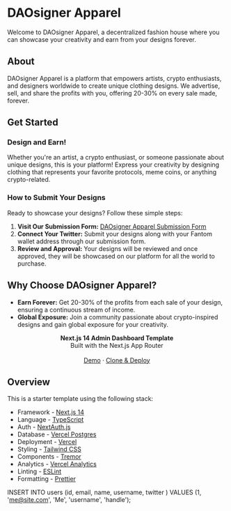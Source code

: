 # DAOsigner Apparel

Welcome to DAOsigner Apparel, a decentralized fashion house where you can showcase your creativity and earn from your designs forever.

## About

DAOsigner Apparel is a platform that empowers artists, crypto enthusiasts, and designers worldwide to create unique clothing designs. We advertise, sell, and share the profits with you, offering 20-30% on every sale made, forever.

## Get Started

### Design and Earn!

Whether you're an artist, a crypto enthusiast, or someone passionate about unique designs, this is your platform! Express your creativity by designing clothing that represents your favorite protocols, meme coins, or anything crypto-related.

### How to Submit Your Designs

Ready to showcase your designs? Follow these simple steps:

1. **Visit Our Submission Form:** [DAOsigner Apparel Submission Form](https://app.deform.cc/form/27997b11-7f60-4298-9c99-7226ff9305eb/)
2. **Connect Your Twitter:** Submit your designs along with your Fantom wallet address through our submission form.
3. **Review and Approval:** Your designs will be reviewed and once approved, they will be showcased on our platform for all the world to purchase.

## Why Choose DAOsigner Apparel?

- **Earn Forever:** Get 20-30% of the profits from each sale of your design, ensuring a continuous stream of income.
- **Global Exposure:** Join a community passionate about crypto-inspired designs and gain global exposure for your creativity.

<div align="center"><strong>Next.js 14 Admin Dashboard Template</strong></div>
<div align="center">Built with the Next.js App Router</div>
<br />
<div align="center">
<a href="http://admin-dash-template.vercel.sh/">Demo</a>
<span> · </span>
<a href="https://vercel.com/templates/next.js/admin-dashboard-tailwind-planetscale-react-nextjs">Clone & Deploy</a>
<span>
</div>

## Overview

This is a starter template using the following stack:

- Framework - [Next.js 14](https://nextjs.org/14)
- Language - [TypeScript](https://www.typescriptlang.org)
- Auth - [NextAuth.js](https://next-auth.js.org)
- Database - [Vercel Postgres](https://vercel.com/postgres)
- Deployment - [Vercel](https://vercel.com/docs/concepts/next.js/overview)
- Styling - [Tailwind CSS](https://tailwindcss.com)
- Components - [Tremor](https://www.tremor.so)
- Analytics - [Vercel Analytics](https://vercel.com/analytics)
- Linting - [ESLint](https://eslint.org)
- Formatting - [Prettier](https://prettier.io)

INSERT INTO users (id, email, name, username, twitter ) VALUES (1, 'me@site.com', 'Me', 'username', 'handle');

